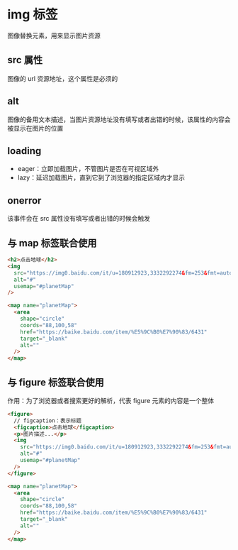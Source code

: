 # img 标签

图像替换元素，用来显示图片资源

## src 属性

图像的 url 资源地址，这个属性是必须的

## alt

图像的备用文本描述，当图片资源地址没有填写或者出错的时候，该属性的内容会被显示在图片的位置

## loading

- eager：立即加载图片，不管图片是否在可视区域外
- lazy：延迟加载图片，直到它到了浏览器的指定区域内才显示

## onerror

该事件会在 src 属性没有填写或者出错的时候会触发

## 与 map 标签联合使用

```html
<h2>点击地球</h2>
<img
  src="https://img0.baidu.com/it/u=180912923,3332292274&fm=253&fmt=auto&app=120&f=JPEG?w=499&h=730"
  alt="#"
  usemap="#planetMap"
/>

<map name="planetMap">
  <area
    shape="circle"
    coords="88,100,58"
    href="https://baike.baidu.com/item/%E5%9C%B0%E7%90%83/6431"
    target="_blank"
    alt=""
  />
</map>
```

## 与 figure 标签联合使用

作用：为了浏览器或者搜索更好的解析，代表 figure 元素的内容是一个整体

```html
<figure>
  // figcaption：表示标题
  <figcaption>点击地球</figcaption>
  <p>图片描述...</p>
  <img
    src="https://img0.baidu.com/it/u=180912923,3332292274&fm=253&fmt=auto&app=120&f=JPEG?w=499&h=730"
    alt="#"
    usemap="#planetMap"
  />
</figure>

<map name="planetMap">
  <area
    shape="circle"
    coords="88,100,58"
    href="https://baike.baidu.com/item/%E5%9C%B0%E7%90%83/6431"
    target="_blank"
    alt=""
  />
</map>
```

